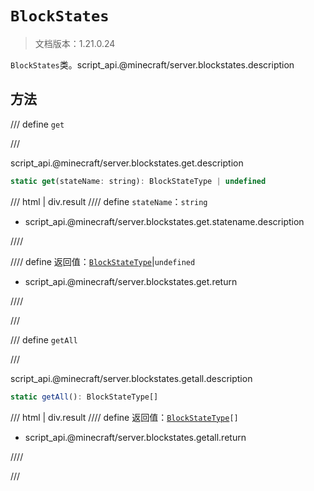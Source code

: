 # `BlockStates`

> 文档版本：1.21.0.24

`BlockStates`类。script_api.@minecraft/server.blockstates.description

## 方法

/// define
`get`


///

script_api.@minecraft/server.blockstates.get.description

```js
static get(stateName: string): BlockStateType | undefined
```

/// html | div.result
//// define
`stateName`：`string`

- script_api.@minecraft/server.blockstates.get.statename.description


////

//// define
返回值：[`BlockStateType`](./blockstatetype.md)|`undefined`

- script_api.@minecraft/server.blockstates.get.return


////

///


/// define
`getAll`


///

script_api.@minecraft/server.blockstates.getall.description

```js
static getAll(): BlockStateType[]
```

/// html | div.result
//// define
返回值：<code><a href="../blockstatetype/">BlockStateType</a>[]</code>

- script_api.@minecraft/server.blockstates.getall.return


////

///

